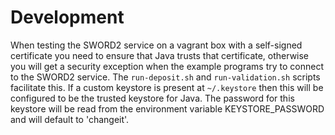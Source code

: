 Development
===========

When testing the SWORD2 service on a vagrant box with a self-signed certificate you need to ensure that Java trusts that
certificate, otherwise you will get a security exception when the example programs try to connect to the SWORD2 service.
The `run-deposit.sh` and `run-validation.sh` scripts facilitate this. If a custom keystore is present at `~/.keystore` then
this will be configured to be the trusted keystore for Java. The password for this keystore will be read from the environment
variable KEYSTORE_PASSWORD and will default to 'changeit'.
